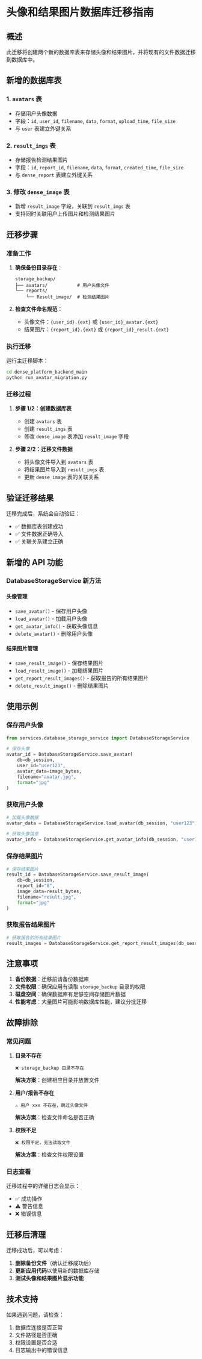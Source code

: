 # 头像和结果图片数据库迁移指南

## 概述

此迁移将创建两个新的数据库表来存储头像和结果图片，并将现有的文件数据迁移到数据库中。

## 新增的数据库表

### 1. `avatars` 表
- 存储用户头像数据
- 字段：`id`, `user_id`, `filename`, `data`, `format`, `upload_time`, `file_size`
- 与 `user` 表建立外键关系

### 2. `result_imgs` 表  
- 存储报告检测结果图片
- 字段：`id`, `report_id`, `filename`, `data`, `format`, `created_time`, `file_size`
- 与 `dense_report` 表建立外键关系

### 3. 修改 `dense_image` 表
- 新增 `result_image` 字段，关联到 `result_imgs` 表
- 支持同时关联用户上传图片和检测结果图片

## 迁移步骤

### 准备工作

1. **确保备份目录存在**：
   ```
   storage_backup/
   ├── avatars/           # 用户头像文件
   └── reports/
       └── Result_image/  # 检测结果图片
   ```

2. **检查文件命名规范**：
   - 头像文件：`{user_id}.{ext}` 或 `{user_id}_avatar.{ext}`
   - 结果图片：`{report_id}.{ext}` 或 `{report_id}_result.{ext}`

### 执行迁移

运行主迁移脚本：

```bash
cd dense_platform_backend_main
python run_avatar_migration.py
```

### 迁移过程

1. **步骤 1/2：创建数据库表**
   - 创建 `avatars` 表
   - 创建 `result_imgs` 表
   - 修改 `dense_image` 表添加 `result_image` 字段

2. **步骤 2/2：迁移文件数据**
   - 将头像文件导入到 `avatars` 表
   - 将结果图片导入到 `result_imgs` 表
   - 更新 `dense_image` 表的关联关系

## 验证迁移结果

迁移完成后，系统会自动验证：

- ✅ 数据库表创建成功
- ✅ 文件数据正确导入
- ✅ 关联关系建立正确

## 新增的 API 功能

### DatabaseStorageService 新方法

#### 头像管理
- `save_avatar()` - 保存用户头像
- `load_avatar()` - 加载用户头像
- `get_avatar_info()` - 获取头像信息
- `delete_avatar()` - 删除用户头像

#### 结果图片管理
- `save_result_image()` - 保存结果图片
- `load_result_image()` - 加载结果图片
- `get_report_result_images()` - 获取报告的所有结果图片
- `delete_result_image()` - 删除结果图片

## 使用示例

### 保存用户头像
```python
from services.database_storage_service import DatabaseStorageService

# 保存头像
avatar_id = DatabaseStorageService.save_avatar(
    db=db_session,
    user_id="user123",
    avatar_data=image_bytes,
    filename="avatar.jpg",
    format="jpg"
)
```

### 获取用户头像
```python
# 加载头像数据
avatar_data = DatabaseStorageService.load_avatar(db_session, "user123")

# 获取头像信息
avatar_info = DatabaseStorageService.get_avatar_info(db_session, "user123")
```

### 保存结果图片
```python
# 保存结果图片
result_id = DatabaseStorageService.save_result_image(
    db=db_session,
    report_id="8",
    image_data=result_bytes,
    filename="result.jpg",
    format="jpg"
)
```

### 获取报告结果图片
```python
# 获取报告的所有结果图片
result_images = DatabaseStorageService.get_report_result_images(db_session, "8")
```

## 注意事项

1. **备份数据**：迁移前请备份数据库
2. **文件权限**：确保应用有读取 `storage_backup` 目录的权限
3. **磁盘空间**：确保数据库有足够空间存储图片数据
4. **性能考虑**：大量图片可能影响数据库性能，建议分批迁移

## 故障排除

### 常见问题

1. **目录不存在**
   ```
   ❌ storage_backup 目录不存在
   ```
   **解决方案**：创建相应目录并放置文件

2. **用户/报告不存在**
   ```
   ⚠️ 用户 xxx 不存在，跳过头像文件
   ```
   **解决方案**：检查文件命名是否正确

3. **权限不足**
   ```
   ❌ 权限不足，无法读取文件
   ```
   **解决方案**：检查文件权限设置

### 日志查看

迁移过程中的详细日志会显示：
- ✅ 成功操作
- ⚠️ 警告信息  
- ❌ 错误信息

## 迁移后清理

迁移成功后，可以考虑：

1. **删除备份文件**（确认迁移成功后）
2. **更新应用代码**以使用新的数据库存储
3. **测试头像和结果图片显示功能**

## 技术支持

如果遇到问题，请检查：
1. 数据库连接是否正常
2. 文件路径是否正确
3. 权限设置是否合适
4. 日志输出中的错误信息